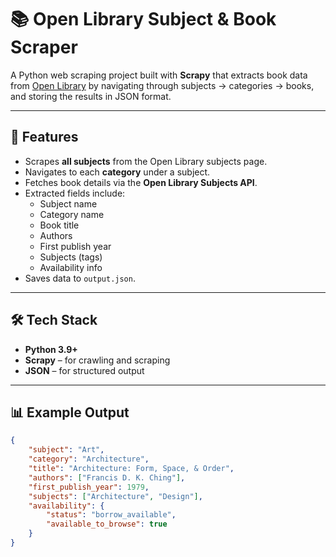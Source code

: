 # 📚 Open Library Subject & Book Scraper

A Python web scraping project built with **Scrapy** that extracts book data from [Open Library](https://openlibrary.org/) by navigating through subjects → categories → books, and storing the results in JSON format.

---

## 🚀 Features
- Scrapes **all subjects** from the Open Library subjects page.
- Navigates to each **category** under a subject.
- Fetches book details via the **Open Library Subjects API**.
- Extracted fields include:
  - Subject name
  - Category name
  - Book title
  - Authors
  - First publish year
  - Subjects (tags)
  - Availability info
- Saves data to `output.json`.

---

## 🛠 Tech Stack
- **Python 3.9+**
- **Scrapy** – for crawling and scraping
- **JSON** – for structured output


---

## 📊 Example Output
```json
{
    "subject": "Art",
    "category": "Architecture",
    "title": "Architecture: Form, Space, & Order",
    "authors": ["Francis D. K. Ching"],
    "first_publish_year": 1979,
    "subjects": ["Architecture", "Design"],
    "availability": {
        "status": "borrow_available",
        "available_to_browse": true
    }
}


